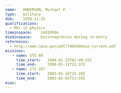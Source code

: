 ```yaml
---
name:	ANDERSON, Michael P.
type:	military
dob:	1959-12-25
qualifications:
  - MSc in physics
timeinspace:	24d18h8m
diedinspace:	Disintegration during re-entry
references:
  - http://www.nasa.gov/pdf/740566main_current.pdf
missions:
   - name: STS-89
     time_start:   1998-01-23T02:48:15Z
     time_end:     1998-01-31T22:37Z
   - name: STS-107
     time_start:   2003-01-16T15:39Z
     time_end:     2003-02-01T13:59Z
evas:
---
```

